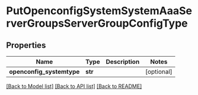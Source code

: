 # PutOpenconfigSystemSystemAaaServerGroupsServerGroupConfigType

## Properties
Name | Type | Description | Notes
------------ | ------------- | ------------- | -------------
**openconfig_systemtype** | **str** |  | [optional] 

[[Back to Model list]](../README.md#documentation-for-models) [[Back to API list]](../README.md#documentation-for-api-endpoints) [[Back to README]](../README.md)


